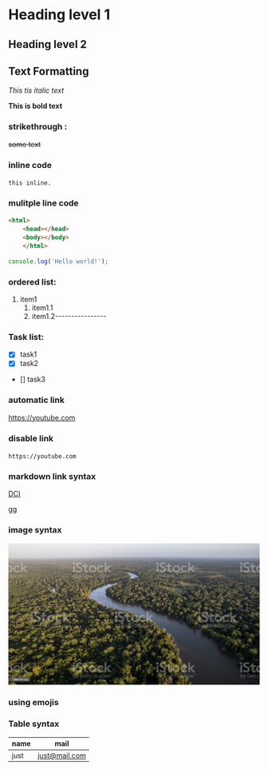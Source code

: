 <!--Markdown Tutorial-->

# Heading level 1 

## Heading level 2

## Text Formatting

_This tis italic text_

**This is bold text**


### strikethrough : 

~~some text~~

### inline code
`this inline.`

### mulitple line code 

```html
<html>
    <head></head>
    <body></body>
    </html>
```
```javascript
console.log('Hello world!');
```
### ordered list:

1. item1
    1. item1.1
    2. item1.2----------------
<!---no autocorrect if you write 1,1,2,3-->

### Task list:
- [x] task1
- [x] task2
- [] task3

### automatic link 
https://youtube.com

### disable link
  `https://youtube.com`

  ### markdown link syntax 

  [DCI][youtube-website]

[gg][google]

[youtube-website]: https://youtube.com
[google]: https://google.com


### image syntax

![park](./istockphoto-1366791542-1024x1024.jpg)
<!---remember to put in in the same direcory as your project-->


### using emojis 
<!----remember to download the extension--> 


### Table syntax

| name | mail |
| ---- | ----------------|
| just | just@mail.com |


